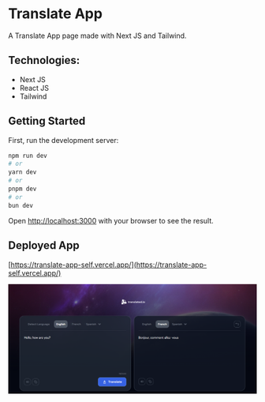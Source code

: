 # Translate App

A Translate App page made with Next JS and Tailwind. 

## Technologies:

* Next JS
* React JS
* Tailwind

## Getting Started

First, run the development server:

```bash
npm run dev
# or
yarn dev
# or
pnpm dev
# or
bun dev
```

Open [http://localhost:3000](http://localhost:3000) with your browser to see the result.

## Deployed App

[https://translate-app-self.vercel.app/](https://translate-app-self.vercel.app/)

![Screenshot 1](https://github.com/nacho1520/translate-app/blob/main/public/Shot.png)